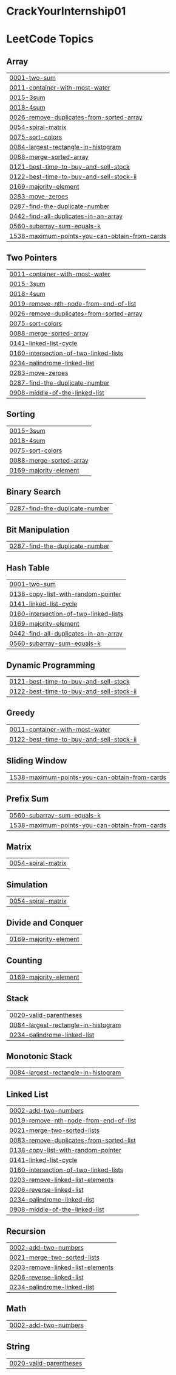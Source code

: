 # CrackYourInternship01
<!---LeetCode Topics Start-->
# LeetCode Topics
## Array
|  |
| ------- |
| [0001-two-sum](https://github.com/kalpanajoshi12/CrackYourInternship01/tree/master/0001-two-sum) |
| [0011-container-with-most-water](https://github.com/kalpanajoshi12/CrackYourInternship01/tree/master/0011-container-with-most-water) |
| [0015-3sum](https://github.com/kalpanajoshi12/CrackYourInternship01/tree/master/0015-3sum) |
| [0018-4sum](https://github.com/kalpanajoshi12/CrackYourInternship01/tree/master/0018-4sum) |
| [0026-remove-duplicates-from-sorted-array](https://github.com/kalpanajoshi12/CrackYourInternship01/tree/master/0026-remove-duplicates-from-sorted-array) |
| [0054-spiral-matrix](https://github.com/kalpanajoshi12/CrackYourInternship01/tree/master/0054-spiral-matrix) |
| [0075-sort-colors](https://github.com/kalpanajoshi12/CrackYourInternship01/tree/master/0075-sort-colors) |
| [0084-largest-rectangle-in-histogram](https://github.com/kalpanajoshi12/CrackYourInternship01/tree/master/0084-largest-rectangle-in-histogram) |
| [0088-merge-sorted-array](https://github.com/kalpanajoshi12/CrackYourInternship01/tree/master/0088-merge-sorted-array) |
| [0121-best-time-to-buy-and-sell-stock](https://github.com/kalpanajoshi12/CrackYourInternship01/tree/master/0121-best-time-to-buy-and-sell-stock) |
| [0122-best-time-to-buy-and-sell-stock-ii](https://github.com/kalpanajoshi12/CrackYourInternship01/tree/master/0122-best-time-to-buy-and-sell-stock-ii) |
| [0169-majority-element](https://github.com/kalpanajoshi12/CrackYourInternship01/tree/master/0169-majority-element) |
| [0283-move-zeroes](https://github.com/kalpanajoshi12/CrackYourInternship01/tree/master/0283-move-zeroes) |
| [0287-find-the-duplicate-number](https://github.com/kalpanajoshi12/CrackYourInternship01/tree/master/0287-find-the-duplicate-number) |
| [0442-find-all-duplicates-in-an-array](https://github.com/kalpanajoshi12/CrackYourInternship01/tree/master/0442-find-all-duplicates-in-an-array) |
| [0560-subarray-sum-equals-k](https://github.com/kalpanajoshi12/CrackYourInternship01/tree/master/0560-subarray-sum-equals-k) |
| [1538-maximum-points-you-can-obtain-from-cards](https://github.com/kalpanajoshi12/CrackYourInternship01/tree/master/1538-maximum-points-you-can-obtain-from-cards) |
## Two Pointers
|  |
| ------- |
| [0011-container-with-most-water](https://github.com/kalpanajoshi12/CrackYourInternship01/tree/master/0011-container-with-most-water) |
| [0015-3sum](https://github.com/kalpanajoshi12/CrackYourInternship01/tree/master/0015-3sum) |
| [0018-4sum](https://github.com/kalpanajoshi12/CrackYourInternship01/tree/master/0018-4sum) |
| [0019-remove-nth-node-from-end-of-list](https://github.com/kalpanajoshi12/CrackYourInternship01/tree/master/0019-remove-nth-node-from-end-of-list) |
| [0026-remove-duplicates-from-sorted-array](https://github.com/kalpanajoshi12/CrackYourInternship01/tree/master/0026-remove-duplicates-from-sorted-array) |
| [0075-sort-colors](https://github.com/kalpanajoshi12/CrackYourInternship01/tree/master/0075-sort-colors) |
| [0088-merge-sorted-array](https://github.com/kalpanajoshi12/CrackYourInternship01/tree/master/0088-merge-sorted-array) |
| [0141-linked-list-cycle](https://github.com/kalpanajoshi12/CrackYourInternship01/tree/master/0141-linked-list-cycle) |
| [0160-intersection-of-two-linked-lists](https://github.com/kalpanajoshi12/CrackYourInternship01/tree/master/0160-intersection-of-two-linked-lists) |
| [0234-palindrome-linked-list](https://github.com/kalpanajoshi12/CrackYourInternship01/tree/master/0234-palindrome-linked-list) |
| [0283-move-zeroes](https://github.com/kalpanajoshi12/CrackYourInternship01/tree/master/0283-move-zeroes) |
| [0287-find-the-duplicate-number](https://github.com/kalpanajoshi12/CrackYourInternship01/tree/master/0287-find-the-duplicate-number) |
| [0908-middle-of-the-linked-list](https://github.com/kalpanajoshi12/CrackYourInternship01/tree/master/0908-middle-of-the-linked-list) |
## Sorting
|  |
| ------- |
| [0015-3sum](https://github.com/kalpanajoshi12/CrackYourInternship01/tree/master/0015-3sum) |
| [0018-4sum](https://github.com/kalpanajoshi12/CrackYourInternship01/tree/master/0018-4sum) |
| [0075-sort-colors](https://github.com/kalpanajoshi12/CrackYourInternship01/tree/master/0075-sort-colors) |
| [0088-merge-sorted-array](https://github.com/kalpanajoshi12/CrackYourInternship01/tree/master/0088-merge-sorted-array) |
| [0169-majority-element](https://github.com/kalpanajoshi12/CrackYourInternship01/tree/master/0169-majority-element) |
## Binary Search
|  |
| ------- |
| [0287-find-the-duplicate-number](https://github.com/kalpanajoshi12/CrackYourInternship01/tree/master/0287-find-the-duplicate-number) |
## Bit Manipulation
|  |
| ------- |
| [0287-find-the-duplicate-number](https://github.com/kalpanajoshi12/CrackYourInternship01/tree/master/0287-find-the-duplicate-number) |
## Hash Table
|  |
| ------- |
| [0001-two-sum](https://github.com/kalpanajoshi12/CrackYourInternship01/tree/master/0001-two-sum) |
| [0138-copy-list-with-random-pointer](https://github.com/kalpanajoshi12/CrackYourInternship01/tree/master/0138-copy-list-with-random-pointer) |
| [0141-linked-list-cycle](https://github.com/kalpanajoshi12/CrackYourInternship01/tree/master/0141-linked-list-cycle) |
| [0160-intersection-of-two-linked-lists](https://github.com/kalpanajoshi12/CrackYourInternship01/tree/master/0160-intersection-of-two-linked-lists) |
| [0169-majority-element](https://github.com/kalpanajoshi12/CrackYourInternship01/tree/master/0169-majority-element) |
| [0442-find-all-duplicates-in-an-array](https://github.com/kalpanajoshi12/CrackYourInternship01/tree/master/0442-find-all-duplicates-in-an-array) |
| [0560-subarray-sum-equals-k](https://github.com/kalpanajoshi12/CrackYourInternship01/tree/master/0560-subarray-sum-equals-k) |
## Dynamic Programming
|  |
| ------- |
| [0121-best-time-to-buy-and-sell-stock](https://github.com/kalpanajoshi12/CrackYourInternship01/tree/master/0121-best-time-to-buy-and-sell-stock) |
| [0122-best-time-to-buy-and-sell-stock-ii](https://github.com/kalpanajoshi12/CrackYourInternship01/tree/master/0122-best-time-to-buy-and-sell-stock-ii) |
## Greedy
|  |
| ------- |
| [0011-container-with-most-water](https://github.com/kalpanajoshi12/CrackYourInternship01/tree/master/0011-container-with-most-water) |
| [0122-best-time-to-buy-and-sell-stock-ii](https://github.com/kalpanajoshi12/CrackYourInternship01/tree/master/0122-best-time-to-buy-and-sell-stock-ii) |
## Sliding Window
|  |
| ------- |
| [1538-maximum-points-you-can-obtain-from-cards](https://github.com/kalpanajoshi12/CrackYourInternship01/tree/master/1538-maximum-points-you-can-obtain-from-cards) |
## Prefix Sum
|  |
| ------- |
| [0560-subarray-sum-equals-k](https://github.com/kalpanajoshi12/CrackYourInternship01/tree/master/0560-subarray-sum-equals-k) |
| [1538-maximum-points-you-can-obtain-from-cards](https://github.com/kalpanajoshi12/CrackYourInternship01/tree/master/1538-maximum-points-you-can-obtain-from-cards) |
## Matrix
|  |
| ------- |
| [0054-spiral-matrix](https://github.com/kalpanajoshi12/CrackYourInternship01/tree/master/0054-spiral-matrix) |
## Simulation
|  |
| ------- |
| [0054-spiral-matrix](https://github.com/kalpanajoshi12/CrackYourInternship01/tree/master/0054-spiral-matrix) |
## Divide and Conquer
|  |
| ------- |
| [0169-majority-element](https://github.com/kalpanajoshi12/CrackYourInternship01/tree/master/0169-majority-element) |
## Counting
|  |
| ------- |
| [0169-majority-element](https://github.com/kalpanajoshi12/CrackYourInternship01/tree/master/0169-majority-element) |
## Stack
|  |
| ------- |
| [0020-valid-parentheses](https://github.com/kalpanajoshi12/CrackYourInternship01/tree/master/0020-valid-parentheses) |
| [0084-largest-rectangle-in-histogram](https://github.com/kalpanajoshi12/CrackYourInternship01/tree/master/0084-largest-rectangle-in-histogram) |
| [0234-palindrome-linked-list](https://github.com/kalpanajoshi12/CrackYourInternship01/tree/master/0234-palindrome-linked-list) |
## Monotonic Stack
|  |
| ------- |
| [0084-largest-rectangle-in-histogram](https://github.com/kalpanajoshi12/CrackYourInternship01/tree/master/0084-largest-rectangle-in-histogram) |
## Linked List
|  |
| ------- |
| [0002-add-two-numbers](https://github.com/kalpanajoshi12/CrackYourInternship01/tree/master/0002-add-two-numbers) |
| [0019-remove-nth-node-from-end-of-list](https://github.com/kalpanajoshi12/CrackYourInternship01/tree/master/0019-remove-nth-node-from-end-of-list) |
| [0021-merge-two-sorted-lists](https://github.com/kalpanajoshi12/CrackYourInternship01/tree/master/0021-merge-two-sorted-lists) |
| [0083-remove-duplicates-from-sorted-list](https://github.com/kalpanajoshi12/CrackYourInternship01/tree/master/0083-remove-duplicates-from-sorted-list) |
| [0138-copy-list-with-random-pointer](https://github.com/kalpanajoshi12/CrackYourInternship01/tree/master/0138-copy-list-with-random-pointer) |
| [0141-linked-list-cycle](https://github.com/kalpanajoshi12/CrackYourInternship01/tree/master/0141-linked-list-cycle) |
| [0160-intersection-of-two-linked-lists](https://github.com/kalpanajoshi12/CrackYourInternship01/tree/master/0160-intersection-of-two-linked-lists) |
| [0203-remove-linked-list-elements](https://github.com/kalpanajoshi12/CrackYourInternship01/tree/master/0203-remove-linked-list-elements) |
| [0206-reverse-linked-list](https://github.com/kalpanajoshi12/CrackYourInternship01/tree/master/0206-reverse-linked-list) |
| [0234-palindrome-linked-list](https://github.com/kalpanajoshi12/CrackYourInternship01/tree/master/0234-palindrome-linked-list) |
| [0908-middle-of-the-linked-list](https://github.com/kalpanajoshi12/CrackYourInternship01/tree/master/0908-middle-of-the-linked-list) |
## Recursion
|  |
| ------- |
| [0002-add-two-numbers](https://github.com/kalpanajoshi12/CrackYourInternship01/tree/master/0002-add-two-numbers) |
| [0021-merge-two-sorted-lists](https://github.com/kalpanajoshi12/CrackYourInternship01/tree/master/0021-merge-two-sorted-lists) |
| [0203-remove-linked-list-elements](https://github.com/kalpanajoshi12/CrackYourInternship01/tree/master/0203-remove-linked-list-elements) |
| [0206-reverse-linked-list](https://github.com/kalpanajoshi12/CrackYourInternship01/tree/master/0206-reverse-linked-list) |
| [0234-palindrome-linked-list](https://github.com/kalpanajoshi12/CrackYourInternship01/tree/master/0234-palindrome-linked-list) |
## Math
|  |
| ------- |
| [0002-add-two-numbers](https://github.com/kalpanajoshi12/CrackYourInternship01/tree/master/0002-add-two-numbers) |
## String
|  |
| ------- |
| [0020-valid-parentheses](https://github.com/kalpanajoshi12/CrackYourInternship01/tree/master/0020-valid-parentheses) |
<!---LeetCode Topics End-->